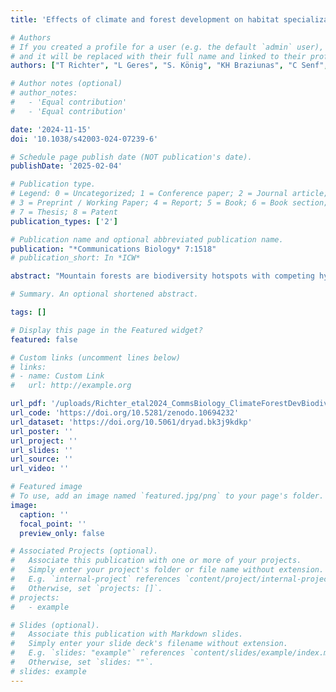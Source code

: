 ```yaml
---
title: 'Effects of climate and forest development on habitat specialization and biodiversity in Central European mountain forests'

# Authors
# If you created a profile for a user (e.g. the default `admin` user), write the username (folder name) here
# and it will be replaced with their full name and linked to their profile.
authors: ["T Richter", "L Geres", "S. König", "KH Braziunas", "C Senf", "D Thom", "C Bässler", "J Müller", "R Seidl", "S Seibold"]

# Author notes (optional)
# author_notes:
#   - 'Equal contribution'
#   - 'Equal contribution'

date: '2024-11-15'
doi: '10.1038/s42003-024-07239-6'

# Schedule page publish date (NOT publication's date).
publishDate: '2025-02-04'

# Publication type.
# Legend: 0 = Uncategorized; 1 = Conference paper; 2 = Journal article;
# 3 = Preprint / Working Paper; 4 = Report; 5 = Book; 6 = Book section;
# 7 = Thesis; 8 = Patent
publication_types: ['2']

# Publication name and optional abbreviated publication name.
publication: "*Communications Biology* 7:1518"
# publication_short: In *ICW*

abstract: "Mountain forests are biodiversity hotspots with competing hypotheses proposed to explain elevational trends in habitat specialization and species richness. The altitudinal-niche-breadth hypothesis suggests decreasing specialization with elevation, which could lead to decreasing species richness and weaker differences in species richness and beta diversity among habitat types with increasing elevation. Testing these predictions for bacteria, fungi, plants, arthropods, and vertebrates, we found decreasing habitat specialization (represented by forest developmental stages) with elevation in mountain forests of the Northern Alps – supporting the altitudinal-niche-breadth hypothesis. Species richness decreased with elevation only for arthropods, whereas changes in beta diversity varied among taxa. Along the forest developmental gradient, species richness mainly followed a U-shaped pattern which remained stable along elevation. This highlights the importance of early and late developmental stages for biodiversity and indicates that climate change may alter community composition not only through distributional shifts along elevation but also across forest developmental stages."

# Summary. An optional shortened abstract.

tags: []

# Display this page in the Featured widget?
featured: false

# Custom links (uncomment lines below)
# links:
# - name: Custom Link
#   url: http://example.org

url_pdf: '/uploads/Richter_etal2024_CommsBiology_ClimateForestDevBiodivBGD.pdf'
url_code: 'https://doi.org/10.5281/zenodo.10694232'
url_dataset: 'https://doi.org/10.5061/dryad.bk3j9kdkp'
url_poster: ''
url_project: ''
url_slides: ''
url_source: ''
url_video: ''

# Featured image
# To use, add an image named `featured.jpg/png` to your page's folder.
image:
  caption: ''
  focal_point: ''
  preview_only: false

# Associated Projects (optional).
#   Associate this publication with one or more of your projects.
#   Simply enter your project's folder or file name without extension.
#   E.g. `internal-project` references `content/project/internal-project/index.md`.
#   Otherwise, set `projects: []`.
# projects:
#   - example

# Slides (optional).
#   Associate this publication with Markdown slides.
#   Simply enter your slide deck's filename without extension.
#   E.g. `slides: "example"` references `content/slides/example/index.md`.
#   Otherwise, set `slides: ""`.
# slides: example
---
```


